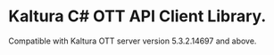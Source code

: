 # Kaltura C# OTT API Client Library.
Compatible with Kaltura OTT server version 5.3.2.14697 and above.
